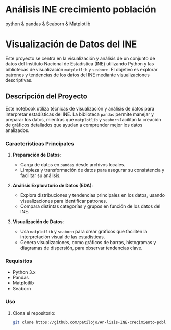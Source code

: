 # Análisis INE crecimiento población
python &amp; pandas &amp; Seaborn &amp; Matplotlib
# Visualización de Datos del INE

Este proyecto se centra en la visualización y análisis de un conjunto de datos del Instituto Nacional de Estadística (INE) utilizando Python y las bibliotecas de visualización `matplotlib` y `seaborn`. El objetivo es explorar patrones y tendencias de los datos del INE mediante visualizaciones descriptivas.

## Descripción del Proyecto

Este notebook utiliza técnicas de visualización y análisis de datos para interpretar estadísticas del INE. La biblioteca `pandas` permite manejar y preparar los datos, mientras que `matplotlib` y `seaborn` facilitan la creación de gráficos detallados que ayudan a comprender mejor los datos analizados.

### Características Principales

1. **Preparación de Datos**:
   - Carga de datos en `pandas` desde archivos locales.
   - Limpieza y transformación de datos para asegurar su consistencia y facilitar su análisis.

2. **Análisis Exploratorio de Datos (EDA)**:
   - Explora distribuciones y tendencias principales en los datos, usando visualizaciones para identificar patrones.
   - Compara distintas categorías y grupos en función de los datos del INE.

3. **Visualización de Datos**:
   - Usa `matplotlib` y `seaborn` para crear gráficos que faciliten la interpretación visual de las estadísticas.
   - Genera visualizaciones, como gráficos de barras, histogramas y diagramas de dispersión, para observar tendencias clave.

### Requisitos

- Python 3.x
- Pandas
- Matplotlib
- Seaborn

### Uso

1. Clona el repositorio:
   ```bash
   git clone https://github.com/patilojo/An-lisis-INE-crecimiento-poblaci-n.git
